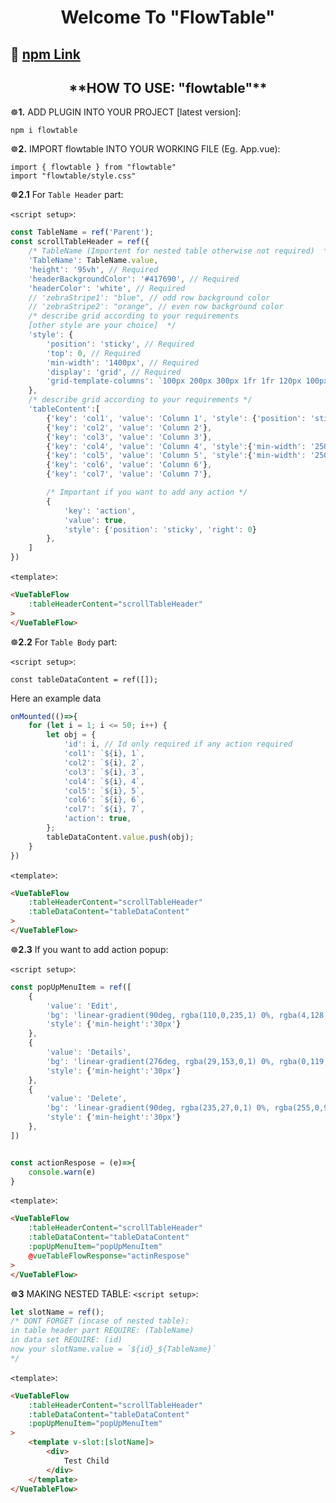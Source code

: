 <h1 align="center">
  Welcome To "FlowTable"
</h1>

<h2>🔆
  <a href="https://www.npmjs.com/package/vuetableflow" target="_blank">
  npm Link
  </a>
</h2>

<h2 align="center">**HOW TO USE: "flowtable"**</h2>

☸**1.** ADD PLUGIN INTO YOUR PROJECT [latest version]:

  ```
  npm i flowtable
  ```


☸**2.** IMPORT flowtable INTO YOUR WORKING FILE (Eg. App.vue):
```
import { flowtable } from "flowtable"
import "flowtable/style.css"
```


☸**2.1** For ```Table Header``` part:

```<script setup>```:
```javascript
const TableName = ref('Parent');
const scrollTableHeader = ref({
    /* TableName (Importent for nested table otherwise not required)  */
    'TableName': TableName.value,
    'height': '95vh', // Required
    'headerBackgroundColor': '#417690', // Required
    'headerColor': 'white', // Required
    // 'zebraStripe1': "blue", // odd row background color
    // 'zebraStripe2': "orange", // even row background color
    /* describe grid according to your requirements 
    [other style are your choice]  */
    'style': {
        'position': 'sticky', // Required
        'top': 0, // Required
        'min-width': '1400px', // Required
        'display': 'grid', // Required
        'grid-template-columns': `100px 200px 300px 1fr 1fr 120px 100px 40px`, // Required
    },
    /* describe grid according to your requirements */
    'tableContent':[
        {'key': 'col1', 'value': 'Column 1', 'style': {'position': 'sticky', 'left': 0}},
        {'key': 'col2', 'value': 'Column 2'},
        {'key': 'col3', 'value': 'Column 3'},
        {'key': 'col4', 'value': 'Column 4', 'style':{'min-width': '250px'}},
        {'key': 'col5', 'value': 'Column 5', 'style':{'min-width': '250px'}},
        {'key': 'col6', 'value': 'Column 6'},
        {'key': 'col7', 'value': 'Column 7'},

        /* Important if you want to add any action */
        {
            'key': 'action', 
            'value': true,
            'style': {'position': 'sticky', 'right': 0}
        }, 
    ]
})

```
```<template>```:
```html
<VueTableFlow
    :tableHeaderContent="scrollTableHeader"
>
</VueTableFlow>
```


☸**2.2** For ```Table Body``` part:

```<script setup>```:
```
const tableDataContent = ref([]);
```
Here an example data
```javascript
onMounted(()=>{
    for (let i = 1; i <= 50; i++) {
        let obj = {
            'id': i, // Id only required if any action required
            'col1': `${i}, 1`,
            'col2': `${i}, 2`,
            'col3': `${i}, 3`,
            'col4': `${i}, 4`,
            'col5': `${i}, 5`,
            'col6': `${i}, 6`,
            'col7': `${i}, 7`,
            'action': true,
        };
        tableDataContent.value.push(obj);
    }
})
```
```<template>```:
```html
<VueTableFlow
    :tableHeaderContent="scrollTableHeader"
    :tableDataContent="tableDataContent"
>
</VueTableFlow>
```



☸**2.3** If you want to add action popup:

```<script setup>```:
```javascript
const popUpMenuItem = ref([
    {
        'value': 'Edit', 
        'bg': 'linear-gradient(90deg, rgba(110,0,235,1) 0%, rgba(4,128,193,1) 100%)',
        'style': {'min-height':'30px'}
    },
    {
        'value': 'Details',
        'bg': 'linear-gradient(276deg, rgba(29,153,0,1) 0%, rgba(0,119,85,1) 100%)',
        'style': {'min-height':'30px'}
    },
    {
        'value': 'Delete', 
        'bg': 'linear-gradient(90deg, rgba(235,27,0,1) 0%, rgba(255,0,99,1) 100%)',
        'style': {'min-height':'30px'}
    },
])


const actionRespose = (e)=>{
    console.warn(e)
}
```

```<template>```:
```html
<VueTableFlow
    :tableHeaderContent="scrollTableHeader"
    :tableDataContent="tableDataContent"
    :popUpMenuItem="popUpMenuItem"
    @vueTableFlowResponse="actinRespose"
>
</VueTableFlow>
```

☸**3** MAKING NESTED TABLE:
```<script setup>```:
```javascript
let slotName = ref();
/* DONT FORGET (incase of nested table):
in table header part REQUIRE: (TableName)
in data set REQUIRE: (id)
now your slotName.value = `${id}_${TableName}`
*/
```

```<template>```:
```html
<VueTableFlow
    :tableHeaderContent="scrollTableHeader"
    :tableDataContent="tableDataContent"
    :popUpMenuItem="popUpMenuItem"
>
    <template v-slot:[slotName]>
        <div>
            Test Child
        </div>
    </template>
</VueTableFlow>
```

